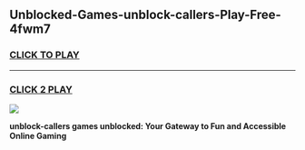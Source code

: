 
## Unblocked-Games-unblock-callers-Play-Free-4fwm7
<h3>
<a href="https://premium76.site?title=unblock-callers&ref=21A">CLICK TO PLAY</a></h3>
<hr>

<h3>
<a href="https://premium76.site?title=unblock-callers&ref=21A">CLICK 2 PLAY</a>
  
</h3>

<a href="https://premium76.site?title=unblock-callers&ref=21A"><img src="https://clearcache.store/games.png"></a>


**unblock-callers games unblocked: Your Gateway to Fun and Accessible Online Gaming**
